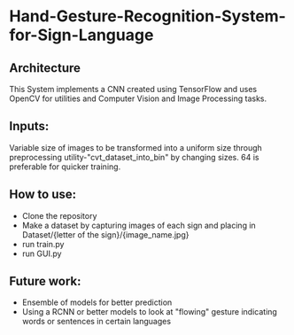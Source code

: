 # Hand-Gesture-Recognition-System-for-Sign-Language
## Architecture
This System implements a CNN created using TensorFlow and uses OpenCV for utilities and Computer Vision and Image Processing tasks.

## Inputs:
Variable size of images to be transformed into a uniform size through preprocessing utility-"cvt_dataset_into_bin" by changing sizes.
64 is preferable for quicker training.

## How to use:
* Clone the repository
* Make a dataset by capturing images of each sign and placing in Dataset/{letter of the sign}/{image_name.jpg}
* run train.py
* run GUI.py

## Future work:
* Ensemble of models for better prediction
* Using a RCNN or better models to look at "flowing" gesture indicating words or sentences in certain languages
